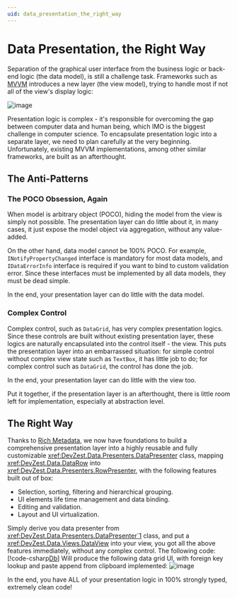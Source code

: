 ```yaml
---
uid: data_presentation_the_right_way
---
```


# Data Presentation, the Right Way

Separation of the graphical user interface from the business logic or back-end logic (the data model), is still a challenge task. Frameworks such as [MVVM](https://en.wikipedia.org/wiki/Model%E2%80%93view%E2%80%93viewmodel) introduces a new layer (the view model), trying to handle most if not all of the view's display logic:

![image](/images/MVVM.jpg)

Presentation logic is complex - it's responsible for overcoming the gap between computer data and human being, which IMO is the biggest challenge in computer science. To encapsulate presentation logic into a separate layer, we need to plan carefully at the very beginning. Unfortunately, existing MVVM implementations, among other similar frameworks, are built as an afterthought.

## The Anti-Patterns

### The POCO Obsession, Again

When model is arbitrary object (POCO), hiding the model from the view is simply not possible. The presentation layer can do little about it, in many cases, it just expose the model object via aggregation, without any value-added.

On the other hand, data model cannot be 100% POCO. For example, `INotifyPropertyChanged` interface is mandatory for most data models, and `IDataErrorInfo` interface is required if you want to bind to custom validation error. Since these interfaces must be implemented by all data models, they must be dead simple.

In the end, your presentation layer can do little with the data model.

### Complex Control

Complex control, such as `DataGrid`, has very complex presentation logics. Since these controls are built without existing presentation layer, these logics are naturally encapsulated into the control itself - the view. This puts the presentation layer into an embarrassed situation: for simple control without complex view state such as `TextBox`, it has little job to do; for complex control such as `DataGrid`, the control has done the job.

In the end, your presentation layer can do little with the view too.

Put it together, if the presentation layer is an afterthought, there is little room left for implementation, especially at abstraction level.

## The Right Way

Thanks to [Rich Metadata](xref:orm_data_access_the_right_way#rich-metadata---relational-data-objects), we now have foundations to build a comprehensive presentation layer into a highly reusable and fully customizable <xref:DevZest.Data.Presenters.DataPresenter> class, mapping <xref:DevZest.Data.DataRow> into <xref:DevZest.Data.Presenters.RowPresenter>, with the following features built out of box:

* Selection, sorting, filtering and hierarchical grouping.
* UI elements life time management and data binding.
* Editing and validation.
* Layout and UI virtualization.

Simply derive you data presenter from <xref:DevZest.Data.Presenters.DataPresenter`1> class, and put a <xref:DevZest.Data.Views.DataView> into your view, you got all the above features immediately, without any complex control. The following code:
[!code-csharp[Db](../../../samples/AdventureWorksLT.WpfApp/SalesOrderWindow.DetailPresenter.cs)]
Will produce the following data grid UI, with foreign key lookup and paste append from clipboard implemented:
![image](/images/SalesOrderDetailUI.jpg)

In the end, you have ALL of your presentation logic in 100% strongly typed, extremely clean code!
